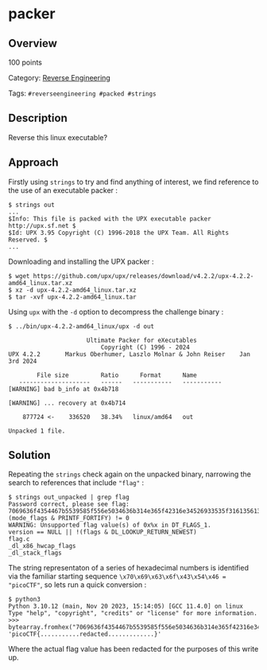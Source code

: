 # packer #
 
## Overview ##

100 points

Category: [Reverse Engineering](../)

Tags: `#reverseengineering #packed #strings`

## Description ##

Reverse this linux executable?

## Approach ##

Firstly using `strings` to try and find anything of interest, we find reference to the use of an executable packer :

    $ strings out
    ...
    $Info: This file is packed with the UPX executable packer http://upx.sf.net $
    $Id: UPX 3.95 Copyright (C) 1996-2018 the UPX Team. All Rights Reserved. $
    ...

Downloading and installing the UPX packer :

    $ wget https://github.com/upx/upx/releases/download/v4.2.2/upx-4.2.2-amd64_linux.tar.xz
    $ xz -d upx-4.2.2-amd64_linux.tar.xz
    $ tar -xvf upx-4.2.2-amd64_linux.tar

Using `upx` with the `-d` option to decompress the challenge binary :

    $ ../bin/upx-4.2.2-amd64_linux/upx -d out
    
                          Ultimate Packer for eXecutables
                              Copyright (C) 1996 - 2024
    UPX 4.2.2       Markus Oberhumer, Laszlo Molnar & John Reiser    Jan 3rd 2024
    
            File size         Ratio      Format      Name
       --------------------   ------   -----------   -----------
    [WARNING] bad b_info at 0x4b718
    
    [WARNING] ... recovery at 0x4b714
    
        877724 <-    336520   38.34%   linux/amd64   out
    
    Unpacked 1 file.

## Solution ##

Repeating the `strings` check again on the unpacked binary, narrowing the search to references that include `"flag"` :

    $ strings out_unpacked | grep flag
    Password correct, please see flag: 7069636f4354467b5539585f556e5034636b314e365f42316e34526933535f31613561336633397d
    (mode_flags & PRINTF_FORTIFY) != 0
    WARNING: Unsupported flag value(s) of 0x%x in DT_FLAGS_1.
    version == NULL || !(flags & DL_LOOKUP_RETURN_NEWEST)
    flag.c
    _dl_x86_hwcap_flags
    _dl_stack_flags

The string representaton of a series of hexadecimal numbers is identified via the familiar starting sequence `\x70\x69\x63\x6f\x43\x54\x46 = "picoCTF"`, so lets run a quick conversion :

    $ python3
    Python 3.10.12 (main, Nov 20 2023, 15:14:05) [GCC 11.4.0] on linux
    Type "help", "copyright", "credits" or "license" for more information.
    >>> bytearray.fromhex("7069636f4354467b5539585f556e5034636b314e365f42316e34526933535f31613561336633397d").decode()
    'picoCTF{...........redacted.............}'

Where the actual flag value has been redacted for the purposes of this write up.
